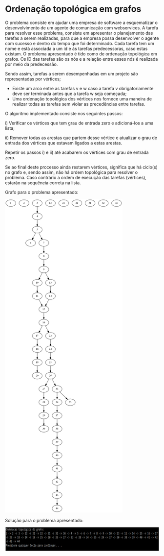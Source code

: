 # Ordenação topológica em grafos

O problema consiste em ajudar uma empresa de software a esquematizar o desenvolvimento de um agente de comunicação com webservices. A tarefa para resolver esse problema, consiste em apresentar o planejamento das tarefas a serem realizadas, para que a empresa possa desenvolver o agente com sucesso e dentro do tempo que foi determinado.
Cada tarefa tem um nome e está associada a um id e às tarefas predecessoras, caso estas existam. 
O problema apresentado é tido como de ordenação topológica em grafos. Os ID das tarefas são os nós e a relação entre esses nós é realizada por meio da predecessão.

Sendo assim, tarefas a serem desempenhadas em um projeto são representadas por vértices;
- Existe um arco entre as tarefas v e w caso a tarefa v obrigatoriamente deve ser terminada antes que a tarefa w seja começada;
- Uma ordenação topológica dos vértices nos fornece uma maneira de realizar todas as tarefas sem violar as precedências entre tarefas.

O algoritmo implementado consiste nos seguintes passos:

i) Verificar os vértices que tem grau de entrada zero e adicioná-los a uma lista;

ii) Remover todas as arestas que partem desse vértice e atualizar o grau de entrada dos vértices que estavam ligados a estas arestas.

Repetir os passos i) e ii) até acabarem os vértices com grau de entrada zero.

Se ao final deste processo ainda restarem vértices, significa que há ciclo(s) no grafo e, sendo assim, não há ordem topológica para resolver o problema. Caso contrário a ordem de execução das tarefas (vértices), estarão na sequência correta na lista.

Grafo para o problema apresentado:

<img src="grafo-do-problema.png">

Solução para o problema apresentado:

<img src="solucao-do-problema.png">
